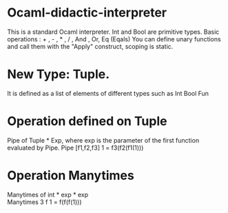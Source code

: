 # Ocaml-didactic-interpreter
This is a standard Ocaml interpreter. 
Int and Bool are primitive types.
Basic operations : + , - , * , / , And , Or, Eq (Eqals)
You can define unary functions and call them with the "Apply" construct, scoping is static.

# New Type: Tuple.
It is defined as a list of elements of different types such as Int Bool Fun

# Operation defined on Tuple
Pipe of Tuple * Exp, where exp is the parameter of the first function evaluated by Pipe.
Pipe [f1,f2,f3] 1 = f3(f2(f1(1)))

# Operation Manytimes
Manytimes of int * exp * exp  
Manytimes 3 f 1 = f(f(f(1)))

